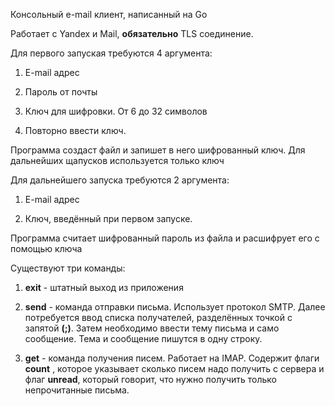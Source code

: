 Консольный e-mail клиент, написанный на Go

Работает с Yandex и Mail, **обязательно** TLS соединение.

Для первого запуская требуются 4 аргумента:

1) E-mail адрес

2) Пароль от почты

3) Ключ для шифровки. От 6 до 32 символов

4) Повторно ввести ключ.

Программа создаст файл и запишет в него шифрованный ключ. 
Для дальнейших щапусков используется только ключ

Для дальнейшего запуска требуются 2 аргумента:

1) E-mail адрес

2) Ключ, введённый при первом запуске.

Программа считает шифрованный пароль из файла и расшифрует его с помощью ключа

Существуют три команды:

1) **exit** - штатный выход из приложения

2) **send** - команда отправки письма. Использует протокол SMTP.
 Далее потребуется ввод списка получателей, разделённых точкой с запятой **(;)**.
 Затем необходимо ввести тему письма и само сообщение. 
 Тема и сообщение пишутся в одну строку.
 
 3) **get** - команда получения писем. Работает на IMAP. Содержит флаги 
 **count** , которое указывает сколько писем надо получить с сервера и флаг
 **unread**, который говорит, что нужно получить только непрочитанные письма.
